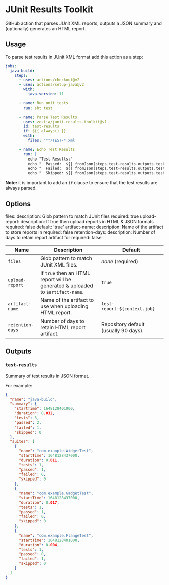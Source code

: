 # JUnit Results Toolkit

GitHub action that parses JUnit XML reports, outputs a JSON summary and (optionally) generates an HTML report.

## Usage

To parse test results in JUnit XML format add this action as a step:

```yaml
jobs:
  java-build:
    steps:
      - uses: actions/checkout@v2
      - uses: actions/setup-java@v2
        with:
          java-version: 11

      - name: Run unit tests
        run: sbt test

      - name: Parse Test Results
        uses: zestia/junit-results-toolkit@v1
        id: test-results
        if: ${{ always() }}
        with:
          files: '**/TEST-*.xml'

      - name: Echo Test Results
        run: |
          echo "Test Results:"
          echo "  Passed:  ${{ fromJson(steps.test-results.outputs.test.results).passed }}"
          echo "  Failed:  ${{ fromJson(steps.test-results.outputs.test.results).failed }}"
          echo "  Skipped: ${{ fromJson(steps.test-results.outputs.test.results).skipped }}"
```

**Note:** it is important to add an `if` clause to ensure that the test results are always parsed.

## Options

files:
description: Glob pattern to match JUnit files required: true upload-report:
description: If true then upload reports in HTML & JSON formats required: false default: 'true' artifact-name:
description: Name of the artifact to store reports in required: false retention-days:
description: Number of days to retain report artifact for required: false

| Name             | Description                                                                     | Default                               |
| ---------------- | ------------------------------------------------------------------------------- | ------------------------------------- |
| `files`          | Glob pattern to match JUnit XML files.                                          | _none_ (required)                     |
| `upload-report`  | If `true` then an HTML report will be generated & uploaded to `$artifact-name`. | `true`                                |
| `artifact-name`  | Name of the artifact to use when uploading HTML report.                         | `test-report-${context.job}`          |
| `retention-days` | Number of days to retain HTML report artifact.                                  | Repository default (usually 90 days). |

## Outputs

### `test-results`

Summary of test results in JSON format.

For example:

```json
{
  "name": "java-build",
  "summary": {
    "startTime": 1648128401000,
    "duration": 0.032,
    "tests": 3,
    "passed": 2,
    "failed": 1,
    "skipped": 0
  },
  "suites": [
    {
      "name": "com.example.WidgetTest",
      "startTime": 1648128437000,
      "duration": 0.011,
      "tests": 1,
      "passed": 1,
      "failed": 0,
      "skipped": 0
    },
    {
      "name": "com.example.GadgetTest",
      "startTime": 1648128437000,
      "duration": 0.017,
      "tests": 1,
      "passed": 1,
      "failed": 0,
      "skipped": 0
    },
    {
      "name": "com.example.FlangeTest",
      "startTime": 1648128401000,
      "duration": 0.004,
      "tests": 1,
      "passed": 0,
      "failed": 1,
      "skipped": 0
    }
  ]
}
```
